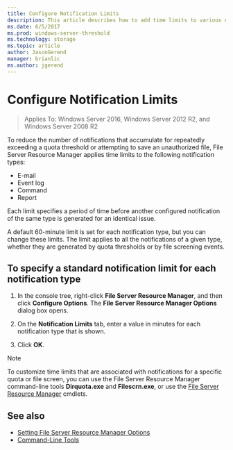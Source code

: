 ```yaml
---
title: Configure Notification Limits
description: This article describes how to add time limits to various notification types 
ms.date: 6/5/2017
ms.prod: windows-server-threshold
ms.technology: storage
ms.topic: article
author: JasonGerend
manager: brianlic
ms.author: jgerend
---
```


# Configure Notification Limits

> Applies To: Windows Server 2016, Windows Server 2012 R2, and Windows Server 2008 R2

To reduce the number of notifications that accumulate for repeatedly exceeding a quota threshold or attempting to save an unauthorized file, File Server Resource Manager applies time limits to the following notification types:

-   E-mail
-   Event log
-   Command
-   Report

Each limit specifies a period of time before another configured notification of the same type is generated for an identical issue.

A default 60-minute limit is set for each notification type, but you can change these limits. The limit applies to all the notifications of a given type, whether they are generated by quota thresholds or by file screening events.

## To specify a standard notification limit for each notification type
1.  In the console tree, right-click **File Server Resource Manager**, and then click **Configure Options**. The **File Server Resource Manager Options** dialog box opens.

2.  On the **Notification Limits** tab, enter a value in minutes for each notification type that is shown.

3.  Click **OK**.

> [!Note]
> To customize time limits that are associated with notifications for a specific quota or file screen, you can use the File Server Resource Manager command-line tools **Dirquota.exe** and **Filescrn.exe**, or use the [File Server Resource Manager](https://technet.microsoft.com/itpro/powershell/windows/fileserverresourcemanager/fileserverresourcemanager) cmdlets.

## See also

-   [Setting File Server Resource Manager Options](setting-file-server-resource-manager-options.md)
-   [Command-Line Tools](command-line-tools.md)


